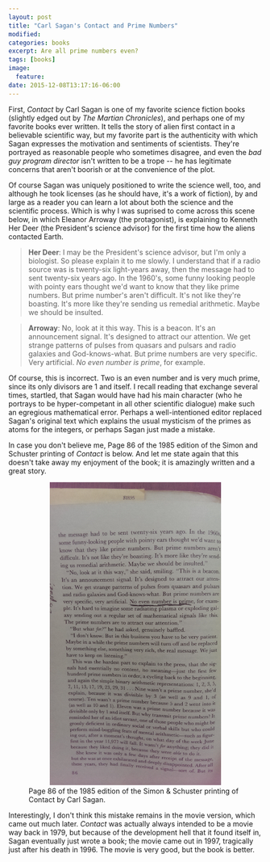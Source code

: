 ```yaml
---
layout: post
title: "Carl Sagan's Contact and Prime Numbers"
modified:
categories: books
excerpt: Are all prime numbers even?
tags: [books]
image:
  feature:
date: 2015-12-08T13:17:16-06:00
---
```


First, *Contact* by Carl Sagan is one of my favorite science fiction books (slightly edged out by *The Martian Chronicles*), and perhaps one
of my favorite books ever written.  It tells  the story of alien first contact in a believable scientific way, but my favorite part is the authenticity
with which Sagan expresses the motivation and sentiments of scientists.  They're portrayed as reasonable people who sometimes disagree, and even the *bad guy program director* isn't written to be a trope -- he has legitimate concerns that aren't boorish or at the convenience of the plot.

Of course Sagan was uniquely positioned to write the science well, too, and although he took licenses (as he should have, it's a work of fiction), by and large as a reader you can learn a lot about both the science and the scientific process.  Which is why I was suprised to come across this scene below, in which Eleanor Arroway (the protagonist), is explaining to Kenneth Her Deer (the President's science advisor) for the first time how the aliens contacted Earth.

> **Her Deer**: I may be the President's science advisor, but I'm only a biologist.  So please explain it to me slowly.  I understand that if a radio source
> was is twenty-six light-years away, then the message had to sent twenty-six years ago.  In the 1960's, some funny looking people with pointy ears thought we'd want to know that they like prime numbers.  But prime number's aren't difficult.  It's not like they're boasting.  It's more like they're sending us remedial arithmetic.  Maybe we should be insulted.
> 

> **Arroway**: No, look at it this way.  This is a beacon.  It's an announcement signal.  It's designed to attract our attention.  We get strange patterns of pulses from quasars and pulsars and radio galaxies and God-knows-what.  But prime numbers are very specific.  Very artificial.  *No even number is prime*, for example.

Of course, this is incorrect.  Two is an even number and is very much prime, since its only divisors are 1 and itself.  I recall reading that exchange several times, startled, that Sagan would have had his main character (who he portrays to be hyper-competant in all other scientific dialogue) make such an egregious mathematical error.  Perhaps a well-intentioned editor replaced Sagan's original text which explains the usual mysticism of the primes as atoms for the integers, or perhaps Sagan just made a mistake.

In case you don't believe me, Page 86 of the 1985 edition of the Simon and Schuster printing of *Contact* is below.  And let me state again that this doesn't take away my enjoyment of the book; it is amazingly written and a great story.  


<figure>
<center>
   <a href="/images/contact.jpg"><img width="80%" src="/images/contact.jpg"></a>
</center>
    <figcaption> Page 86 of the 1985 edition of the Simon & Schuster printing of Contact by Carl Sagan. </figcaption>
</figure>

Interestingly, I don't think this mistake remains in the movie version, which came out much later.  *Contact* was actually always intended to be a movie way back in 1979, but because of the development hell that it found itself in, Sagan eventually just wrote a book; the movie came out in 1997, tragically just after his death in 1996.  The movie is very good, but the book is better.

